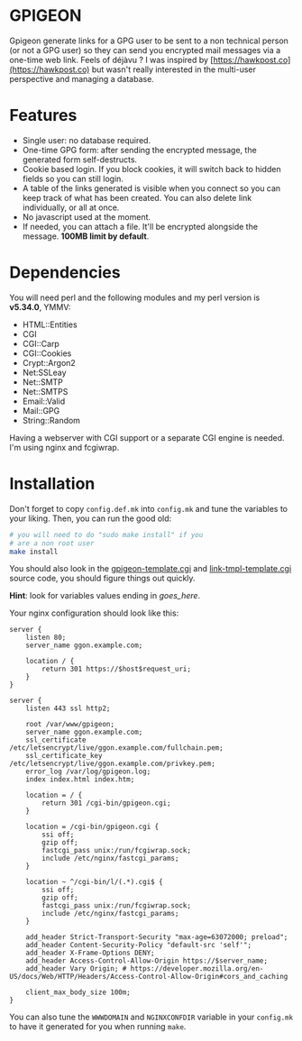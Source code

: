 GPIGEON
========

Gpigeon generate links for a GPG user to be sent to a non technical person (or
not a GPG user) so they can send you encrypted mail messages via a one-time
web link.
Feels of déjàvu ? I was inspired by [https://hawkpost.co](https://hawkpost.co) but wasn't really
interested in the multi-user perspective and managing a database.

Features
========

- Single user: no database required.
- One-time GPG form: after sending the encrypted message, the generated form
    self-destructs.
- Cookie based login. If you block cookies, it will switch back to
    hidden fields so you can still login.
- A table of the links generated is visible when you connect so you can
    keep track of what has been created. You can also delete link
    individually, or all at once.
- No javascript used at the moment.
- If needed, you can attach a file. It'll be encrypted alongside the message. **100MB limit by default**.

Dependencies
============

You will need perl and the following modules and my perl version is **v5.34.0**, YMMV:

- HTML::Entities
- CGI
- CGI::Carp
- CGI::Cookies
- Crypt::Argon2
- Net:SSLeay
- Net::SMTP
- Net::SMTPS
- Email::Valid
- Mail::GPG
- String::Random 

Having a webserver with CGI support or a separate CGI engine is needed. I'm using nginx and fcgiwrap.


Installation
============

Don't forget to copy `config.def.mk` into `config.mk` and tune
the variables to your liking. Then, you can run the good old:
```bash
# you will need to do "sudo make install" if you
# are a non root user
make install
```

You should also look in the
[gpigeon-template.cgi](https://git.les-miquelots.net/gpigeon/plain/gpigeon-template.cgi)
and [link-tmpl-template.cgi](https://git.les-miquelots.net/gpigeon/plain/link-tmpl-template.cgi) source code, you should figure things out quickly.

**Hint**: look for variables values ending in _goes_here_.

Your nginx configuration should look like this:
```nginx
server {
    listen 80;
    server_name ggon.example.com;

    location / {
        return 301 https://$host$request_uri;
    }
}

server {
    listen 443 ssl http2;

    root /var/www/gpigeon;
    server_name ggon.example.com;
    ssl_certificate /etc/letsencrypt/live/ggon.example.com/fullchain.pem;
    ssl_certificate_key /etc/letsencrypt/live/ggon.example.com/privkey.pem;
    error_log /var/log/gpigeon.log;
    index index.html index.htm;
    
    location = / {
        return 301 /cgi-bin/gpigeon.cgi;
    }
    
    location = /cgi-bin/gpigeon.cgi {
        ssi off;
        gzip off;
        fastcgi_pass unix:/run/fcgiwrap.sock;
        include /etc/nginx/fastcgi_params;
    }

    location ~ ^/cgi-bin/l/(.*).cgi$ {
        ssi off;
        gzip off;
        fastcgi_pass unix:/run/fcgiwrap.sock;
        include /etc/nginx/fastcgi_params;
    }
    
    add_header Strict-Transport-Security "max-age=63072000; preload";
    add_header Content-Security-Policy "default-src 'self'";
    add_header X-Frame-Options DENY;
    add_header Access-Control-Allow-Origin https://$server_name;
    add_header Vary Origin; # https://developer.mozilla.org/en-US/docs/Web/HTTP/Headers/Access-Control-Allow-Origin#cors_and_caching
    
    client_max_body_size 100m;
}
```
You can also tune the `WWWDOMAIN` and `NGINXCONFDIR` variable in your `config.mk` to have it generated for you when running `make`.
